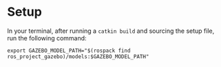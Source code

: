 # Setup
In your terminal, after running a `catkin build` and sourcing the setup file, run the following command:

`export GAZEBO_MODEL_PATH="$(rospack find ros_project_gazebo)/models:$GAZEBO_MODEL_PATH"`

